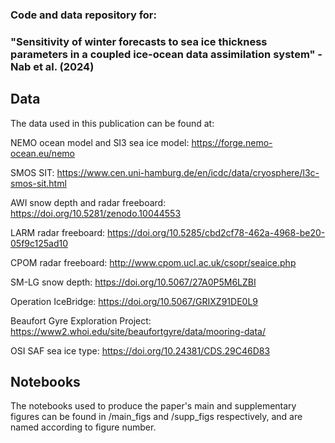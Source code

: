 ### Code and data repository for:

### "Sensitivity of winter forecasts to sea ice thickness parameters in a coupled ice-ocean data assimilation system" - Nab et al. (2024)

## Data
The data used in this publication can be found at:

NEMO ocean model and SI3 sea ice model: https://forge.nemo-ocean.eu/nemo

SMOS SIT: https://www.cen.uni-hamburg.de/en/icdc/data/cryosphere/l3c-smos-sit.html

AWI snow depth and radar freeboard: https://doi.org/10.5281/zenodo.10044553

LARM radar freeboard: https://doi.org/10.5285/cbd2cf78-462a-4968-be20-05f9c125ad10

CPOM radar freeboard: http://www.cpom.ucl.ac.uk/csopr/seaice.php

SM-LG snow depth: https://doi.org/10.5067/27A0P5M6LZBI

Operation IceBridge: https://doi.org/10.5067/GRIXZ91DE0L9

Beaufort Gyre Exploration Project: https://www2.whoi.edu/site/beaufortgyre/data/mooring-data/

OSI SAF sea ice type: https://doi.org/10.24381/CDS.29C46D83

## Notebooks

The notebooks used to produce the paper's main and supplementary figures can be found in /main_figs and /supp_figs respectively, and are named according to figure number.

